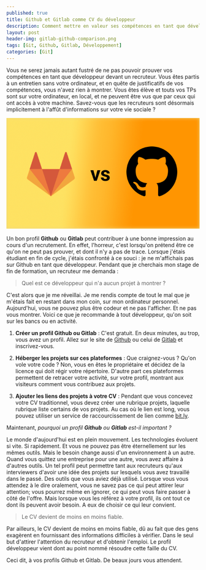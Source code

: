 ```yaml
---
published: true
title: Github et Gitlab comme CV du développeur
description: Comment mettre en valeur ses compétences en tant que développeur ? Github et Gitlab ont la réponse.
layout: post
header-img: gitlab-github-comparison.png
tags: [Git, Github, Gitlab, Développement]
categories: [Git]
---
```

Vous ne serez jamais autant fustré de ne pas pouvoir prouver vos compétences en tant que développeur devant un recruteur. Vous êtes partis à un entretien sans votre ordinateur, et en quête de justificatifs de vos compétences, vous n'avez rien à montrer. Vous êtes élève et touts vos TPs sont sur votre ordinateur, en local, et ne peuvent être vus que par ceux qui ont accès à votre machine. Savez-vous que les recruteurs sont désormais implicitement à l'affût d'informations sur votre vie sociale ? <!--more-->

![Git](/img/gitlab-github-comparison.png)

Un bon profil **Github** ou **Gitlab** peut contribuer à une bonne impression au cours d'un recrutement. En effet, l'horreur, c'est lorsqu'on prétend être ce qu'on ne peut pas prouver, et dont il n'y a pas de trace. Lorsque j'étais étudiant en fin de cycle, j'étais confronté à ce souci : je ne m'affichais pas sur Github en tant que développeur. Pendant que je cherchais mon stage de fin de formation, un recruteur me demanda :

> Quel est ce développeur qui n'a aucun projet à montrer ?

C'est alors que je me réveillai. Je me rendis compte de tout le mal que je m'étais fait en restant dans mon coin, sur mon ordinateur personnel. Aujourd'hui, vous ne pouvez plus être codeur et ne pas l'afficher. Et ne pas vous montrer. Voici ce que je recommande à tout développeur, qu'on soit sur les bancs ou en activité.

1. **Créer un profil Github ou Gitlab** :
C'est gratuit. En deux minutes, au trop, vous avez un profil. Allez sur le site de [Github](https://github.com) ou celui de [Gitlab](https://gitlab.com) et inscrivez-vous.

2. **Héberger les projets sur ces plateformes** :
Que craignez-vous ? Qu'on vole votre code ? Non, vous en êtes le propriétaire et décidez de la licence qui doit régir votre répertoire. D'autre part
ces plateformes permettent de retracer votre activité, sur votre profil, montrant aux visiteurs comment vous contribuez aux projets.

3. **Ajouter les liens des projets à votre CV** :
Pendant que vous concevez votre CV traditionnel, vous devez créer une rubrique projets, laquelle rubrique liste certains de vos projets. Au cas où le lien est long, vous pouvez utiliser un service de raccourcissement de lien comme [bit.ly](https://bit.ly).

Maintenant, *pourquoi un profil **Github** ou **Gitlab** est-il important ?*

Le monde d'aujourd'hui est en plein mouvement. Les technologies évoluent si vite. Si rapidement. Et vous ne pouvez pas être éternellement sur les mêmes outils. Mais le besoin change aussi d'un environnement à un autre. Quand vous quittez une entreprise pour une autre, vous avez affaire à d'autres outils.  Un tel profil peut permettre tant aux recruteurs qu'aux interviewers d'avoir une idée des projets sur lesquels vous avez travaillé dans le passé. Des outils que vous aviez déjà utilisé. Lorsque vous vous attendez à le dire oralement, vous ne savez pas ce qui peut attirer leur attention; vous pourrez même en ignorer, ce qui peut vous faire passer à côté de l'offre. Mais lorsque vous les référez à votre profil, ils ont tout ce dont ils peuvent avoir besoin. A eux de choisir ce qui leur convient.

> Le CV devient de moins en moins fiable.

Par ailleurs, le CV devient de moins en moins fiable, dû au fait que des gens exagèrent en fournissant des informations difficiles à vérifier. Dans le seul but d'attirer l'attention du recruteur et d'obtenir l'emploi. Le profil développeur vient dont au point nommé résoudre cette faille du CV.

Ceci dit, à vos profils Github et Gitlab. De beaux jours vous attendent.
